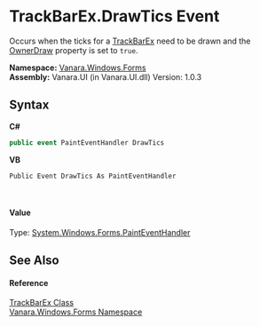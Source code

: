 # TrackBarEx.DrawTics Event
 

Occurs when the ticks for a <a href="13f0013e-1c7e-6cb9-8787-d9ab3a2640ed">TrackBarEx</a> need to be drawn and the <a href="9946cd54-3d20-7b4d-0d92-5da06304c9d7">OwnerDraw</a> property is set to `true`.

**Namespace:**&nbsp;<a href="c580cf52-4028-70db-28d0-f9b1abc03861">Vanara.Windows.Forms</a><br />**Assembly:**&nbsp;Vanara.UI (in Vanara.UI.dll) Version: 1.0.3

## Syntax

**C#**<br />
``` C#
public event PaintEventHandler DrawTics
```

**VB**<br />
``` VB
Public Event DrawTics As PaintEventHandler
```

<br />

#### Value
Type: <a href="http://msdn2.microsoft.com/en-us/library/yhd2ew3c" target="_blank">System.Windows.Forms.PaintEventHandler</a>

## See Also


#### Reference
<a href="13f0013e-1c7e-6cb9-8787-d9ab3a2640ed">TrackBarEx Class</a><br /><a href="c580cf52-4028-70db-28d0-f9b1abc03861">Vanara.Windows.Forms Namespace</a><br />